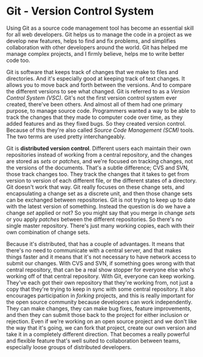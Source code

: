 # Git - Version Control System

Using Git as a source code management tool has become an essential skill for all web developers. Git helps us to manage the code in a project as we develop new features, helps to find and fix problems, and simplifies collaboration with other developers around the world. Git has helped me manage complex projects, and I firmly believe, helps me to write better code too.

Git is software that keeps track of changes that we make to files and directories. And it's especially good at keeping track of text changes. It allows you to move back and forth between the versions. And to compare the different versions to see what changed. Git is referred to as a *Version Control System (VSC)*. Git's not the first version control system ever created, there've been others. And almost all of them had one primary purpose, to manage source code. Programmers wanted a way to be able to track the changes that they made to computer code over time, as they added features and as they fixed bugs. So they created version control. Because of this they're also called *Source Code Management (SCM)* tools. The two terms are used pretty interchangeably.

Git is **distributed version control**. Different users each maintain their own repositories instead of working from a central repository, and the changes are stored as *sets* or *patches*, and we're focused on tracking changes, not the versions of the documents. That's a subtle difference; CVS and SVN, those track changes too. They track the changes that it takes to get from version to version of each different file, or the different states of a directory. Git doesn't work that way. Git really focuses on these change sets, and encapsulating a change set as a discrete unit, and then those change sets can be exchanged between repositories. Git is not trying to keep up to date with the latest version of something. Instead the question is do we have a change *set* applied or not? So you might say that you merge in change *sets* or you apply *patches* between the different repositories. So there's no single master repository. There's just many working copies, each with their own combination of change sets. 

Because it's distributed, that has a couple of advantages. It means that there's no need to communicate with a central server, and that makes things faster and it means that it's not necessary to have network access to submit our changes. With CVS and SVN, if something goes wrong with that central repository, that can be a real show stopper for everyone else who's working off of that central repository. With Git, everyone can keep working. They've each got their own repository that they're working from, not just a copy that they're trying to keep in sync with some central repository. It also encourages participation in *forking* projects, and this is really important for the open source community because developers can work independently. They can make changes, they can make bug fixes, feature improvements, and then they can submit those back to the project for either inclusion or rejection. Even if we're working on an open source project and we don't like the way that it's going, we can fork that project, create our own version and take it in a completely different direction. That becomes a really powerful and flexible feature that's well suited to collaboration between teams, especially loose groups of distributed developers.







